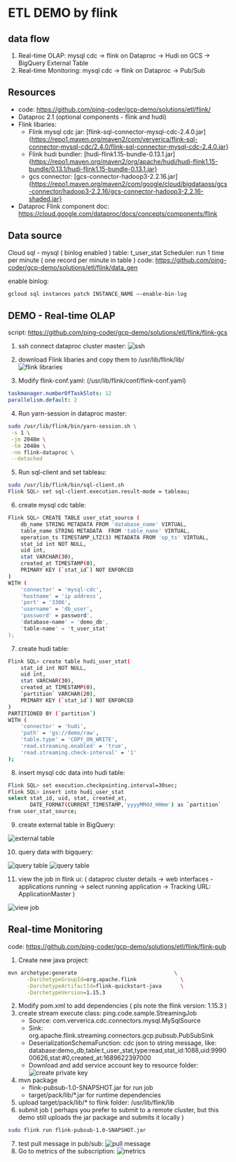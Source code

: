 # ETL DEMO by flink

## data flow
1. Real-time OLAP: mysql cdc -> flink on Dataproc -> Hudi on GCS -> BigQuery External Table
2. Real-time Monitoring: mysql cdc -> flink on Dataproc -> Pub/Sub

## Resources

- code: https://github.com/ping-coder/gcp-demo/solutions/etl/flink/
- Dataproc 2.1 (optional components - flink and hudi)
- Flink libaries:
  - Flink mysql cdc jar: [flink-sql-connector-mysql-cdc-2.4.0.jar]{https://repo1.maven.org/maven2/com/ververica/flink-sql-connector-mysql-cdc/2.4.0/flink-sql-connector-mysql-cdc-2.4.0.jar}
  - Flink hudi bundler: [hudi-flink1.15-bundle-0.13.1.jar]{https://repo1.maven.org/maven2/org/apache/hudi/hudi-flink1.15-bundle/0.13.1/hudi-flink1.15-bundle-0.13.1.jar}
  - gcs connector: [gcs-connector-hadoop3-2.2.16.jar]{https://repo1.maven.org/maven2/com/google/cloud/bigdataoss/gcs-connector/hadoop3-2.2.16/gcs-connector-hadoop3-2.2.16-shaded.jar}
- Dataproc Flink component doc: https://cloud.google.com/dataproc/docs/concepts/components/flink

## Data source
Cloud sql - mysql ( binlog enabled )
table: t_user_stat
Scheduler: run 1 time per minute ( one record per minute in table )
code: https://github.com/ping-coder/gcp-demo/solutions/etl/flink/data_gen

enable binlog:
```bash
gcloud sql instances patch INSTANCE_NAME —-enable-bin-log
```

## DEMO - Real-time OLAP
script: https://github.com/ping-coder/gcp-demo/solutions/etl/flink/flink-gcs

1. ssh connect dataproc cluster master:
![ssh](images/image4.png)

2. download Flink libaries and copy them to /usr/lib/flink/lib/
![flink libraries](images/image2.png)

3. Modify flink-conf.yaml: (/usr/lib/flink/conf/flink-conf.yaml)
```yaml
taskmanager.numberOfTaskSlots: 12
parallelism.default: 2
```
4. Run yarn-session in dataproc master:
```bash
sudo /usr/lib/flink/bin/yarn-session.sh \
 -s 1 \
 -jm 2048m \
 -tm 2048m \
 -nm flink-dataproc \
 --detached
```

5. Run sql-client and set tableau:
```bash
sudo /usr/lib/flink/bin/sql-client.sh
Flink SQL> set sql-client.execution.result-mode = tableau;
```

6. create mysql cdc table:
```bash
Flink SQL> CREATE TABLE user_stat_source (
    db_name STRING METADATA FROM 'database_name' VIRTUAL,
    table_name STRING METADATA  FROM 'table_name' VIRTUAL,
    operation_ts TIMESTAMP_LTZ(3) METADATA FROM 'op_ts' VIRTUAL,
    stat_id int NOT NULL,
    uid int,
    stat VARCHAR(30),
    created_at TIMESTAMP(0),
    PRIMARY KEY (`stat_id`) NOT ENFORCED
)
WITH (
    'connector' = 'mysql-cdc',
    'hostname' = 'ip address',
    'port' = '3306',
    'username' = 'db_user',
    'password' = password',
    'database-name' = 'demo_db',
    'table-name' = 't_user_stat'
);
```

7. create hudi table:
```bash
Flink SQL> create table hudi_user_stat(
    stat_id int NOT NULL,
    uid int,
    stat VARCHAR(30),
    created_at TIMESTAMP(0),
    `partition` VARCHAR(20),
    PRIMARY KEY (`stat_id`) NOT ENFORCED
)
PARTITIONED BY (`partition`)
WITH (
    'connector' = 'hudi',
    'path' = 'gs://demo/raw',
    'table.type' = 'COPY_ON_WRITE',
    'read.streaming.enabled' = 'true',
    'read.streaming.check-interval' = '1'
);
```

8. insert mysql cdc data into hudi table:
```bash
Flink SQL> set execution.checkpointing.interval=30sec;
Flink SQL> insert into hudi_user_stat
select stat_id, uid, stat, created_at,
       DATE_FORMAT(CURRENT_TIMESTAMP,'yyyyMMdd_HHmm') as `partition`
from user_stat_source;
```

9. create external table in BigQuery:

![external table](images/image3.png)

10. query data with bigquery:

![query table](images/image5.png)
![query table](images/image10.png)

11. view the job in flink ui: ( dataproc cluster details -> web interfaces - applications running -> select running application -> Tracking URL: ApplicationMaster )

![view job](images/image6.png)

## Real-time Monitoring

code: https://github.com/ping-coder/gcp-demo/solutions/etl/flink/flink-pub

1. Create new java project:
```bash
mvn archetype:generate                               \
      -DarchetypeGroupId=org.apache.flink              \
      -DarchetypeArtifactId=flink-quickstart-java      \
      -DarchetypeVersion=1.15.3
```

2. Modify pom.xml to add dependencies ( pls note the flink version: 1.15.3 )
3. create stream execute class: ping.code.sample.StreamingJob
   - Source: com.ververica.cdc.connectors.mysql.MySqlSource
   - Sink: org.apache.flink.streaming.connectors.gcp.pubsub.PubSubSink
   - DeserializationSchemaFunction:  cdc json to string message, like:
    database:demo_db,table:t_user_stat,type:read,stat_id:1088,uid:999000626,stat:#0,created_at:1689622397000
   - Download and add service account key to resource folder:
    ![create private key](images/image8.png)
4. mvn package
    - flink-pubsub-1.0-SNAPSHOT.jar for run job
    - target/pack/lib/*.jar for runtime dependencies
5. upload target/pack/lib/* to flink folder: /usr/lib/flink/lib
6. submit job ( perhaps you prefer to submit to a remote cluster, but this demo still uploads the jar package and submits it locally )
```bash
sudo flink run flink-pubsub-1.0-SNAPSHOT.jar
```
7. test pull message in pub/sub:
![pull message](images/image11.png)
8. Go to metrics of the subscription:
![metrics](images/image7.png)